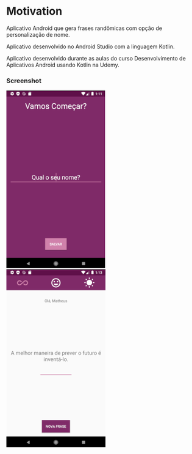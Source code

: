 # Motivation

Aplicativo Android que gera frases randômicas com opção de personalização de nome.

Aplicativo desenvolvido no Android Studio com a linguagem Kotlin.

Aplicativo desenvolvido durante as aulas do curso Desenvolvimento de Aplicativos Android usando Kotlin na Udemy.

### Screenshot
![splash](https://github.com/Matheus-Silas97/Motivation/blob/master/Screenshot/splash.png)
![main](https://github.com/Matheus-Silas97/Motivation/blob/master/Screenshot/main.png)
